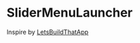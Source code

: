 # SliderMenuLauncher

Inspire by [LetsBuildThatApp](https://www.letsbuildthatapp.com/course_video?id=70)